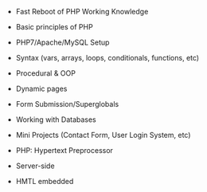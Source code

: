 - Fast Reboot of PHP Working Knowledge

* Basic principles of PHP
* PHP7/Apache/MySQL Setup
* Syntax (vars, arrays, loops, conditionals, functions, etc)
* Procedural & OOP
* Dynamic pages
* Form Submission/Superglobals
* Working with Databases
* Mini Projects (Contact Form, User Login System, etc)

* PHP: Hypertext Preprocessor
* Server-side
* HMTL embedded
